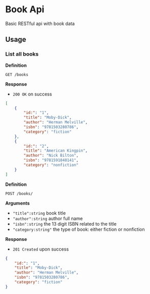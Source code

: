 # Book Api

Basic RESTful api with book data

## Usage

### List all books

**Definition**

`GET /books`

**Response**

- `200 OK` on success

```json
[
    {
        "id:": "1",
        "title": "Moby-Dick",
        "author": "Herman Melville",
        "isbn": "9781503280786",
        "category": "fiction"
    },
    {
        "id:": "2",
        "title": "American Kingpin",
        "author": "Nick Bilton",
        "isbn": "9781591848141",
        "category": "nonfiction"
    }
]
```

**Definition**

`POST /books/`

**Arguments**

- `"title":string` book title
- `"author":string` author full name
- `"isbn":string` the 13 digit ISBN related to the title
- `"category:string"` the type of book: either fiction or nonfiction

**Response**

- `201 Created` upon success

```json
{
    "id:": "1",
    "title": "Moby-Dick",
    "author": "Herman Melville",
    "isbn": "9781503280786",
    "category": "fiction"
}
```
